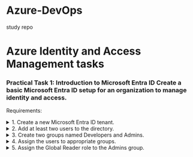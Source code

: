 # Azure-DevOps
study repo

# Azure Identity and Access Management tasks

### Practical Task 1: Introduction to Microsoft Entra ID Create a basic Microsoft Entra ID setup for an organization to manage identity and access. 
Requirements:
<details>

<summary>1.	Create a new Microsoft Entra ID tenant. </summary>

1.1	Log in to the Azure Portal
-	Go to Azure Portal and log in with your Microsoft account.
  
1.2	Navigate to Microsoft Entra ID
-	From the portal homepage, search for "Microsoft Entra ID
  
1.3	 Create a New Tenant
-	In the left menu, click Manage tenants → + Create.
-	Select Azure Active Directory and click Next.
-	Fill in the details:
    - Organization name: (e.g., "MyOrganization").
    - Initial domain name: (e.g., "myorganization.onmicrosoft.com")
    - Region: Choose your geographical region.
      
-	Click Review + Create → Create.
</details>
<details>
<summary>2. Add at least two users to the directory. </summary>
![2.2 users](https://github.com/AnnaMushchynina/Azure-DevOps/blob/25e4e88e4be6cb4e6c51530e658f72d51190d6ee/2.2_users.jpg)
</details>
<details>
<summary>3. Create two groups named Developers and Admins. </summary>
![2.3 groups](https://github.com/AnnaMushchynina/Azure-DevOps/blob/f8d2d72c105db59dd5b59311b285606b4e0de9bf/2.3_groups.jpg)
</details>
<details>
<summary>4. Assign the users to appropriate groups. </summary>
https://github.com/AnnaMushchynina/Azure-DevOps/blob/62d29113dfa93b8dd8d66af4afe36cf2e30e70fe/2.4_admin_groups.jpg
https://github.com/AnnaMushchynina/Azure-DevOps/blob/62d29113dfa93b8dd8d66af4afe36cf2e30e70fe/2.4_dev_groups.jpg
</details>
<details>
<summary>5. Assign the Global Reader role to the Admins group. </summary>
https://github.com/AnnaMushchynina/Azure-DevOps/blob/14fcb6ffc3602031d2080a8242ce1ce86c211bf6/2.5_ass_role.jpg
</details>

